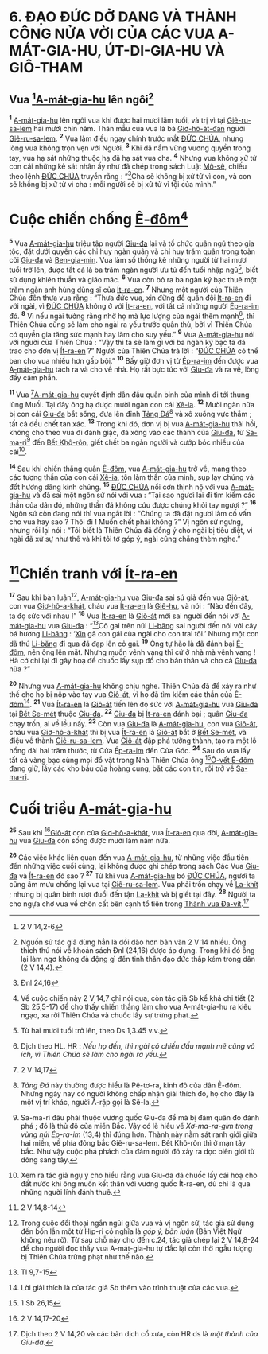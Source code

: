 # 6. ĐẠO ĐỨC DỞ DANG VÀ THÀNH CÔNG NỬA VỜI CỦA CÁC VUA A-MÁT-GIA-HU, ÚT-DI-GIA-HU VÀ GIÔ-THAM

## Vua [^1@-98f1a579-a1e6-452e-9c4a-03b85d6f1f00][A-mát-gia-hu]() lên ngôi[^1-98f1a579-a1e6-452e-9c4a-03b85d6f1f00]

<sup><b>1</b></sup> [A-mát-gia-hu]() lên ngôi vua khi được hai mươi lăm tuổi, và trị vì tại [Giê-ru-sa-lem]() hai mươi chín năm. Thân mẫu của vua là bà [Giơ-hô-át-đan]() người [Giê-ru-sa-lem](). <sup><b>2</b></sup> Vua làm điều ngay chính trước mắt [ĐỨC CHÚA](), nhưng lòng vua không trọn vẹn với Người. <sup><b>3</b></sup> Khi đã nắm vững vương quyền trong tay, vua hạ sát những thuộc hạ đã hạ sát vua cha. <sup><b>4</b></sup> Nhưng vua không xử tử con cái những kẻ sát nhân ấy như đã chép trong sách Luật [Mô-sê](), chiếu theo lệnh [ĐỨC CHÚA]() truyền rằng : “[^2@-98f1a579-a1e6-452e-9c4a-03b85d6f1f00]Cha sẽ không bị xử tử vì con, và con sẽ không bị xử tử vì cha : mỗi người sẽ bị xử tử vì tội của mình.”

# Cuộc chiến chống [Ê-đôm]()[^2-98f1a579-a1e6-452e-9c4a-03b85d6f1f00]

<sup><b>5</b></sup> Vua [A-mát-gia-hu]() triệu tập người [Giu-đa]() lại và tổ chức quân ngũ theo gia tộc, đặt dưới quyền các chỉ huy ngàn quân và chỉ huy trăm quân trong toàn cõi [Giu-đa]() và [Ben-gia-min](). Vua làm sổ thống kê những người từ hai mươi tuổi trở lên, được tất cả là ba trăm ngàn người ưu tú đến tuổi nhập ngũ[^3-98f1a579-a1e6-452e-9c4a-03b85d6f1f00], biết sử dụng khiên thuẫn và giáo mác. <sup><b>6</b></sup> Vua còn bỏ ra ba ngàn ký bạc thuê một trăm ngàn anh hùng dũng sĩ của [Ít-ra-en](). <sup><b>7</b></sup> Nhưng một người của Thiên Chúa đến thưa vua rằng : “Thưa đức vua, xin đừng để quân đội [Ít-ra-en]() đi với ngài, vì [ĐỨC CHÚA]() không ở với [Ít-ra-en](), với tất cả những người [Ép-ra-im]() đó. <sup><b>8</b></sup> Vì nếu ngài tưởng rằng nhờ họ mà lực lượng của ngài thêm mạnh[^4-98f1a579-a1e6-452e-9c4a-03b85d6f1f00], thì Thiên Chúa cũng sẽ làm cho ngài ra yếu trước quân thù, bởi vì Thiên Chúa có quyền gia tăng sức mạnh hay làm cho suy yếu.” <sup><b>9</b></sup> Vua [A-mát-gia-hu]() nói với người của Thiên Chúa : “Vậy thì ta sẽ làm gì với ba ngàn ký bạc ta đã trao cho đơn vị [Ít-ra-en]() ?” Người của Thiên Chúa trả lời : “[ĐỨC CHÚA]() có thể ban cho vua nhiều hơn gấp bội.” <sup><b>10</b></sup> Bấy giờ đơn vị từ [Ép-ra-im]() đến được vua [A-mát-gia-hu]() tách ra và cho về nhà. Họ rất bực tức với [Giu-đa]() và ra về, lòng đầy căm phẫn.

<sup><b>11</b></sup> Vua [^3@-98f1a579-a1e6-452e-9c4a-03b85d6f1f00][A-mát-gia-hu]() quyết định dẫn đầu quân binh của mình đi tới thung lũng Muối. Tại đây ông hạ được mười ngàn con cái [Xê-ia](). <sup><b>12</b></sup> Mười ngàn nữa bị con cái [Giu-đa]() bắt sống, đưa lên đỉnh [Tảng Đá]()[^5-98f1a579-a1e6-452e-9c4a-03b85d6f1f00] và xô xuống vực thẳm ; tất cả đều chết tan xác. <sup><b>13</b></sup> Trong khi đó, đơn vị bị vua [A-mát-gia-hu]() thải hồi, không cho theo vua đi đánh giặc, đã xông vào các thành của [Giu-đa](), từ [Sa-ma-ri]()[^6-98f1a579-a1e6-452e-9c4a-03b85d6f1f00] đến [Bết Khô-rôn](), giết chết ba ngàn người và cướp bóc nhiều của cải[^7-98f1a579-a1e6-452e-9c4a-03b85d6f1f00].

<sup><b>14</b></sup> Sau khi chiến thắng quân [Ê-đôm](), vua [A-mát-gia-hu]() trở về, mang theo các tượng thần của con cái [Xê-ia](), tôn làm thần của mình, sụp lạy chúng và đốt hương dâng kính chúng. <sup><b>15</b></sup> [ĐỨC CHÚA]() nổi cơn thịnh nộ với vua [A-mát-gia-hu]() và đã sai một ngôn sứ nói với vua : “Tại sao ngươi lại đi tìm kiếm các thần của dân đó, những thần đã không cứu được chúng khỏi tay ngươi ?” <sup><b>16</b></sup> Ngôn sứ còn đang nói thì vua ngắt lời : “Chúng ta đã đặt ngươi làm cố vấn cho vua hay sao ? Thôi đi ! Muốn chết phải không ?” Vị ngôn sứ ngưng, nhưng rồi lại nói : “Tôi biết là Thiên Chúa đã đồng ý cho ngài bị tiêu diệt, vì ngài đã xử sự như thế và khi tôi tớ góp ý, ngài cũng chẳng thèm nghe.”

# [^4@-98f1a579-a1e6-452e-9c4a-03b85d6f1f00]Chiến tranh với [Ít-ra-en]()

<sup><b>17</b></sup> Sau khi bàn luận[^8-98f1a579-a1e6-452e-9c4a-03b85d6f1f00], [A-mát-gia-hu]() vua [Giu-đa]() sai sứ giả đến vua [Giô-át](), con vua [Giơ-hô-a-khát](), cháu vua [Ít-ra-en]() là [Giê-hu](), và nói : “Nào đến đây, ta đọ sức với nhau !” <sup><b>18</b></sup> Vua [Ít-ra-en]() là [Giô-át]() mới sai người đến nói với [A-mát-gia-hu]() vua [Giu-đa]() : “[^5@-98f1a579-a1e6-452e-9c4a-03b85d6f1f00]Cỏ gai trên núi [Li-băng]() sai người đến nói với cây bá hương [Li-băng]() : ‘[Xin]() gả con gái của ngài cho con trai tôi.’ Nhưng một con dã thú [Li-băng]() đi qua đã đạp lên cỏ gai. <sup><b>19</b></sup> Ông tự hào là đã đánh bại [Ê-đôm](), nên ông lên mặt. Nhưng muốn vênh vang thì cứ ở nhà mà vênh vang ! Hà cớ chi lại đi gây hoạ để chuốc lấy sụp đổ cho bản thân và cho cả [Giu-đa]() nữa ?”

<sup><b>20</b></sup> Nhưng vua [A-mát-gia-hu]() không chịu nghe. Thiên Chúa đã để xảy ra như thế cho họ bị nộp vào tay vua [Giô-át](), vì họ đã tìm kiếm các thần của [Ê-đôm]()[^9-98f1a579-a1e6-452e-9c4a-03b85d6f1f00]. <sup><b>21</b></sup> Vua [Ít-ra-en]() là [Giô-át]() tiến lên đọ sức với [A-mát-gia-hu]() vua [Giu-đa]() tại [Bết Se-mét]() thuộc [Giu-đa](). <sup><b>22</b></sup> [Giu-đa]() bị [Ít-ra-en]() đánh bại ; quân [Giu-đa]() chạy trốn, ai về lều nấy. <sup><b>23</b></sup> Còn vua [Giu-đa]() là [A-mát-gia-hu](), con vua [Giô-át](), cháu vua [Giơ-hô-a-khát]() thì bị vua [Ít-ra-en]() là [Giô-át]() bắt ở [Bết Se-mét](), và điệu về thành [Giê-ru-sa-lem](). Vua [Giô-át]() đập phá tường thành, tạo ra một lỗ hổng dài hai trăm thước, từ Cửa [Ép-ra-im]() đến Cửa Góc. <sup><b>24</b></sup> Sau đó vua lấy tất cả vàng bạc cùng mọi đồ vật trong Nhà Thiên Chúa ông [^6@-98f1a579-a1e6-452e-9c4a-03b85d6f1f00][Ô-vết Ê-đôm]() đang giữ, lấy các kho báu của hoàng cung, bắt các con tin, rồi trở về [Sa-ma-ri]().

# Cuối triều [A-mát-gia-hu]()

<sup><b>25</b></sup> Sau khi [^7@-98f1a579-a1e6-452e-9c4a-03b85d6f1f00][Giô-át]() con của [Giơ-hô-a-khát](), vua [Ít-ra-en]() qua đời, [A-mát-gia-hu]() vua [Giu-đa]() còn sống được mười lăm năm nữa.

<sup><b>26</b></sup> Các việc khác liên quan đến vua [A-mát-gia-hu](), từ những việc đầu tiên đến những việc cuối cùng, lại không được ghi chép trong sách Các Vua [Giu-đa]() và [Ít-ra-en]() đó sao ? <sup><b>27</b></sup> Từ khi vua [A-mát-gia-hu]() bỏ [ĐỨC CHÚA](), người ta cũng âm mưu chống lại vua tại [Giê-ru-sa-lem](). Vua phải trốn chạy về [La-khít]() ; nhưng bị quân binh rượt đuổi đến tận [La-khít]() và bị giết tại đây. <sup><b>28</b></sup> Người ta cho ngựa chở vua về chôn cất bên cạnh tổ tiên trong [Thành vua Đa-vít]().[^10-98f1a579-a1e6-452e-9c4a-03b85d6f1f00]

[^1-98f1a579-a1e6-452e-9c4a-03b85d6f1f00]: Nguồn sử tác giả dùng hẳn là dồi dào hơn bản văn 2 V 14 nhiều. Ông thích thú nói về khoản sách Đnl (24,16) được áp dụng. Trong khi đó ông lại làm ngơ không đả động gì đến tinh thần đạo đức thấp kém trong dân (2 V 14,4).

[^2-98f1a579-a1e6-452e-9c4a-03b85d6f1f00]: Về cuộc chiến này 2 V 14,7 chỉ nói qua, còn tác giả Sb kể khá chi tiết (2 Sb 25,5-17) để cho thấy chiến thắng làm cho vua A-mát-gia-hu ra kiêu ngạo, xa rời Thiên Chúa và chuốc lấy sự trừng phạt.

[^3-98f1a579-a1e6-452e-9c4a-03b85d6f1f00]: Từ hai mươi tuổi trở lên, theo Ds 1,3.45 v.v.

[^4-98f1a579-a1e6-452e-9c4a-03b85d6f1f00]: Dịch theo HL. HR : _Nếu họ đến, thì ngài có chiến đấu mạnh mẽ cũng vô ích, vì Thiên Chúa sẽ làm cho ngài ra yếu_.

[^5-98f1a579-a1e6-452e-9c4a-03b85d6f1f00]: _Tảng Đá_ này thường được hiểu là Pê-tơ-ra, kinh đô của dân Ê-đôm. Nhưng ngày nay có người không chấp nhận giải thích đó, họ cho đây là một vị trí khác, người Ả-rập gọi là Sê-la.

[^6-98f1a579-a1e6-452e-9c4a-03b85d6f1f00]: Sa-ma-ri đâu phải thuộc vương quốc Giu-đa để mà bị đám quân đó đánh phá ; đó là thủ đô của miền Bắc. Vậy có lẽ hiểu về _Xơ-ma-ra-gim trong vùng núi Ép-ra-im_ (13,4) thì đúng hơn. Thành này nằm sát ranh giới giữa hai miền, về phía đông bắc Giê-ru-sa-lem. Bết Khô-rôn thì ở mạn tây bắc. Như vậy cuộc phá phách của đám người đó xảy ra dọc biên giới từ đông sang tây.

[^7-98f1a579-a1e6-452e-9c4a-03b85d6f1f00]: Xem ra tác giả ngụ ý cho hiểu rằng vua Giu-đa đã chuốc lấy cái hoạ cho đất nước khi ông muốn kết thân với vương quốc Ít-ra-en, dù chỉ là qua những người lính đánh thuê.

[^8-98f1a579-a1e6-452e-9c4a-03b85d6f1f00]: Trong cuộc đối thoại ngắn ngủi giữa vua và vị ngôn sứ, tác giả sử dụng đến bốn lần một từ Híp-ri có nghĩa là _góp ý, bàn luận_ (Bản Việt Ngữ không nêu rõ). Từ sau chỗ này cho đến c.24, tác giả chép lại 2 V 14,8-24 để cho người đọc thấy vua A-mát-gia-hu tự đắc lại còn thờ ngẫu tượng bị Thiên Chúa trừng phạt như thế nào.

[^9-98f1a579-a1e6-452e-9c4a-03b85d6f1f00]: Lời giải thích là của tác giả Sb thêm vào trình thuật của các vua.

[^10-98f1a579-a1e6-452e-9c4a-03b85d6f1f00]: Dịch theo 2 V 14,20 và các bản dịch cổ xưa, còn HR ds là _một thành của Giu-đa_.

[^1@-98f1a579-a1e6-452e-9c4a-03b85d6f1f00]: 2 V 14,2-6

[^2@-98f1a579-a1e6-452e-9c4a-03b85d6f1f00]: Đnl 24,16

[^3@-98f1a579-a1e6-452e-9c4a-03b85d6f1f00]: 2 V 14,17

[^4@-98f1a579-a1e6-452e-9c4a-03b85d6f1f00]: 2 V 14,8-14

[^5@-98f1a579-a1e6-452e-9c4a-03b85d6f1f00]: Tl 9,7-15

[^6@-98f1a579-a1e6-452e-9c4a-03b85d6f1f00]: 1 Sb 26,15

[^7@-98f1a579-a1e6-452e-9c4a-03b85d6f1f00]: 2 V 14,17-20
